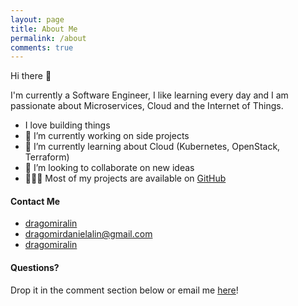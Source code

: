 ```yaml
---
layout: page
title: About Me
permalink: /about
comments: true
---
```


<div class="row justify-content-between">
<div class="col-md-12">

Hi there 👋

I'm currently a Software Engineer, I like learning every day and I am passionate about Microservices, Cloud and the Internet of Things.
<br />

<div class="mt-5">
    <ul>
        <li>
            I love building things
        </li>
        <li>
            🔭 I’m currently working on side projects
        </li>
        <li>
            🌱 I’m currently learning about Cloud (Kubernetes, OpenStack, Terraform)
        </li>
        <li>
            🤝 I’m looking to collaborate on new ideas
        </li>
        <li>
            👨🏻‍💻 Most of my projects are available on <a target="_blank" class="nav-link" href="https://github.com/DragomirAlin?tab=repositories"><i class="fab fa-github"></i> GitHub</a> 
        </li>
    </ul>
</div>





<h4>Contact Me</h4>
<ul class="navbar-nav ml-auto">
    <li class="nav-item">
        <a target="_blank" class="nav-link" href="https://www.linkedin.com/in/dragomiralin/"><i class="fab fa-linkedin-in"></i> dragomiralin</a>
    </li>
    <li class="nav-item">
        <a target="_blank" class="nav-link" href="mailto:dragomirdanielalin@gmail.com"><i class="far fa-envelope"></i> dragomirdanielalin@gmail.com</a>
    </li>
    <li class="nav-item">
        <a target="_blank" class="nav-link" href="https://github.com/dragomiralin"><i class="fab fa-github"></i> dragomiralin</a>
    </li>
</ul>


<h4>Questions?</h4>

<p>Drop it in the comment section below or email me <a href="mailto:dragomirdanielalin@gmail.com">here</a>!</p>

</div>

</div>
